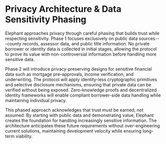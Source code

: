 # Privacy Architecture & Data Sensitivity Phasing

Elephant approaches privacy through careful phasing that builds trust
while respecting sensitivity. Phase 1 focuses exclusively on public data
sources---county records, assessor data, and public title information.
No private borrower or identity data is collected in initial stages,
allowing the protocol to prove its value with non-controversial
information before handling more sensitive data.

Phase 2 will introduce privacy-preserving designs for sensitive
financial data such as mortgage pre-approvals, income verification, and
underwriting. The protocol will apply identity-less cryptographic
primitives and selective disclosure mechanisms, ensuring that private
data can be verified without being exposed. Zero-knowledge proofs and
decentralized identity frameworks will enable compliant borrower-side
data handling while maintaining individual privacy.

This phased approach acknowledges that trust must be earned, not
assumed. By starting with public data and demonstrating value, Elephant
creates the foundation for handling increasingly sensitive information.
The architecture anticipates these future requirements without
over-engineering current solutions, maintaining development velocity
while ensuring long-term viability.
